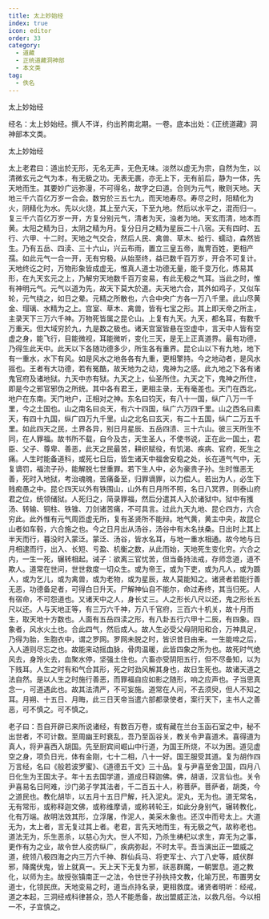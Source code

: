 ```yaml
---
title: 太上妙始经
index: true
icon: editor
order: 33
category:
  - 道藏
  - 正统道藏洞神部
  - 本文类
tag:
  - 佚名
---
```


太上妙始经  

经名：太上妙始经。撰人不详，约出矜南北期。一卷。底本出处：《正统道藏》洞神部本文类。  

太上妙始经  

太上老君曰：道出於无形，无名无声，无色无味。淡然以虚无为宗，自然为生，以清微玄元之气为本，有无极之功。无表无裹，亦无上下，无有前后，静为一体，先天地而生。其要妙广远弥漫，不可得名，故字之曰道。合则为元气，散则天地。天地三千六百亿万岁一合会。数穷於三五七九，而天地寿尽。寿尽之时，阳精化为火，阴精化为水。先以火烧，其上至六天，下至九地。然后以水平之，混而归一。复三千六百亿万岁一开，方复分别元气，清者为天，浊者为地。天玄而清，地本而黄。太阳之精为日，太阴之精为月。复分日月之精为星辰二十八宿。天有四时、五行、六甲、十二时。天地之气交合，然后人民、禽兽、草木、蛤行、蠕动，森然皆生。乃有五岳、四渎、三十六山，兴云布雨，置立三皇五帝，胤冑百姓，更相产孺。如此元气一合一开，无有穷极。从始至终，益已数千百万岁，开合不可复计。天地终讫之时，万物形象皆成虚无，惟真人道士功德无量，能千变万化，炼易其形，在九天玄元之上，乃解穷天地数千百万变易，有此无极之气耳。当此之时，惟有神明元气。元气以道为先，故天下莫大於道。夫天地六合，其外如鸡子，又似车轮，元气绕之，如日之晕。元精之所散也，六合中央广方各一万八千里。此山尽黄金、瑁璃、水精为之上。宫室、草木、禽兽，皆有七宝之形。其上即天帝之所主，主录天下三万六千神。万物死皆属之昆仑山。上复有九天。九天，都名耳，有数千万重天。但大域穷於九，九是数之极也。诸天宫室皆悬在空虚中，言天中人皆有空虚之身，能飞行，目能微视，耳能微听，变化三天，是无上正真道界。最有功德，乃得生此天中。此天以下各随功德多少，所生各有重界。昆仑山以下有九地，地下有一重水，水下有风。如是风水之地各各有九重，更相擎持。今之地动者，是风水摇也。王者有大功德，若有冤酷，故天地为之动，鬼神为之感。此九地之下各有诸鬼官府及诸地狱。九天中亦有狱。九天之上，仙圣所住。九天之下，鬼神之所住，即是今之邪官邪伪之所统。其中各有君王，更相主录，无有毫差也。天门在西北，地户在东南。天门地户，正相对之神。东名曰钧天，有八十一国，纵广八万一千里，今之土国也。山之南名曰炎天，有六十四国，纵广六万四千里。山之西名曰素天，有四十九国，纵广四万九千里。山之北名曰玄天，有二十五国，纵广二万五千里。如此四天之民，土界各异，别日月星辰、五岳四渍、三十六山。彼三天所生不同，在人罪福。故书所不载，自今及古，天生圣人，不使书说，正在此一国土，君臣、父子、尊卑、善恶，此天之民最苦，耕织赋役，有饥渴、疾病、官府，死生之痛。人生时能备道科，或死七日后，皆生诸天中福舍安稳之处，长在道气气中，无复谪罚，福流子孙，能解脱七世重罪。若下生人中，必为豪贵子孙。生时惟恶无善，死时入地狱，考治魂魄，苦痛备至，归罪谪罪，以力偿人。若出为人，必生下贱痴愚之中。昆仑四天以外有铁围山，山外有日月所不照，名日八冥界，则泰山府君之位，统领储狱。人死归之，简录罪福，然后分遣其人入於诸狱中。狱中有擭汤、转输、铜柱、铁锥、刀剑诸苦痛，不可具言。过此九天九地、昆仑四方，六合穷此。此外惟有元气周匝虚无所，复有圣贤所不能辩。地气黄，黄主中央，故昆仑山者如车毂，六合施之也。今之日月出从汤谷，汤谷中有木名扶桑。日出时上其上半天而行，暮没时入蒙泛。蒙泛、汤谷，皆水名耳，与地一重水相通。故今地与日月相逮而行，出入、长短、亏盈、机衡之数，从此而始，天地死生变化穷。六合之内，一生一死，辗转相起。诫子：欲离三官忧苦，但当备持法戒，存师念道，道不欺人。道常在世问，世世救度一切众生。或为帝王，或为下吏，或为凡人，或为踬人，或为乞儿，或为禽兽，或为老物，或为星辰，故人莫能知之。诸贤者若能行善无恶，功德备足者，可得白日升天。尸解神仙自不能尔，命过寿终，其当归死。人有宿命，不可怨道也。又诸天中之人，身长丈三。人之形长八尺以还，鬼之形长五尺以还。人与天地正等，有三万六千神，万八千官府，三百六十机关，故十月而生，取天地十方数也。人面有五岳四渎之形，有八卦五行六甲十二辰，有四象。四象者，风水火土也。合此四气，然后成人。故人生必受父母阴阳和合，万神具足，乃得为胎，生胞衣中，谓之罗网。罗网未脱之时，皆识昔日由来。一生能啼之后，入人道则尽忘之也。故能来动摇血脉，骨肉温暖，此皆四象之所为也。故死时气绝风去，身玲火去，血聚水停，坚强土住也。六畜亦受阴阳五行，但不尽备知，以为下贱耳。人生之时有和气合其形，死之时劲风解其身也，故日生死也。故诸天道之法自然。是以人生之时施行善恶，而罪福自应如影之随形，响之应声也。子当思真念一，可道遇此也。故其法清严，不可妄施。道常在人问，不去须臾，但人不知之耳。月朔、十五日、月晦，此三日天帝当遣六部都录使者，案行天下，主书人之善恶，可不慎之。可不慎之。  

老子曰：吾自开辟已来所说诸经，有数百万卷，或有藏在兰台玉函石室之中，秘不出世者，不可计数。至周幽王时衰乱，吾乃至函谷关，教关令尹喜道术。喜得道为真人，将尹喜西入胡国。先至厨宾间崛山中行道，为国王所烧，不以为困。道见虚空之身，项负日光，体有金刚，七十二相，八十一好。国王服受其道。复为胡作四万言经，名曰《般若波罗蜜》、《道德五千文》三十品。复与尹喜至舍卫国，四月八日化生为王国太子。年十五去国学道，道成日释迦佛。佛，胡语，汉言仙也。关令尹喜易名日阿难，沙门弟子学其法者，千二百五十人，称菩萨。菩萨者，胡类，今之道民也。教化胡毕，以五月十五日尸解，托入泥丸。泥丸，无为也。道无常名，无有常形，或称释迦文佛，或称维摩请，或称转轮王，如此分身别气，辗转教化，化有万端。故明法效其形，立浮屠，作泥人，美采木象也。还汉中而号太上。大道无为，太上者，言无复过其上者。老君，言先天地而生，有无极之气，故称老也。道法无为，乐生恶杀，以慈心为大。世人不知，乃杀生梼杞以求生，弃无为之事，更作有为之业，故令世人疫疠纵广，疾病弥起，不时太平。吾当演出正一盟威之道，统领八极四海之内三万六千神、群仙兵马、将吏军士、六丁八史等，威伏群邪，降魔伏鬼，皆上就真一。天上天下无复为邪，祆恶群魔，一朝罢息。道之教化，以师为主。故授张镇南正一之法，令世世子孙执持文教，化喻万民，布置男女道士，化领民庶。天地变易之时，道当点持名录，更相救度。诸贤者明听：经戒，道之本起，三洞经戒科律甚众，恐人不能悉备，故出盟威正法，以救凡俗。今以相一不，子宜慎之。  
